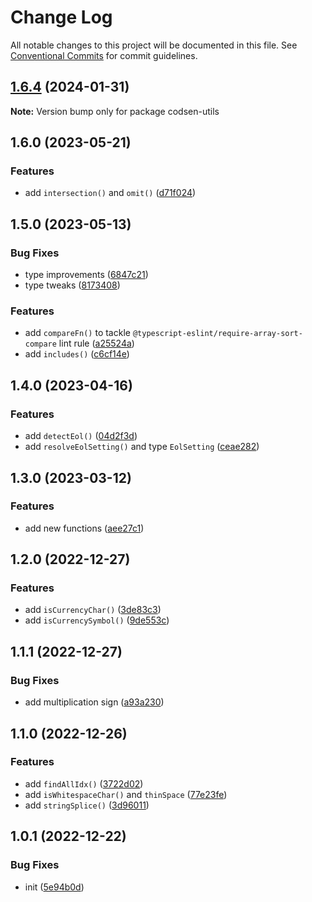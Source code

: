 # Change Log

All notable changes to this project will be documented in this file.
See [Conventional Commits](https://conventionalcommits.org) for commit guidelines.

## [1.6.4](https://github.com/codsen/codsen/compare/codsen-utils@1.6.3...codsen-utils@1.6.4) (2024-01-31)

**Note:** Version bump only for package codsen-utils

## 1.6.0 (2023-05-21)

### Features

- add `intersection()` and `omit()` ([d71f024](https://github.com/codsen/codsen/commit/d71f024dd3223dfbf2182dbb7c28ac592b13bba2))

## 1.5.0 (2023-05-13)

### Bug Fixes

- type improvements ([6847c21](https://github.com/codsen/codsen/commit/6847c21ce33b36e56b767ef63504d9233810d2e9))
- type tweaks ([8173408](https://github.com/codsen/codsen/commit/8173408b57f963055cca991a0cb697c9d2d664e4))

### Features

- add `compareFn()` to tackle `@typescript-eslint/require-array-sort-compare` lint rule ([a25524a](https://github.com/codsen/codsen/commit/a25524a027067208b8e94b30b6745790ec278fbe))
- add `includes()` ([c6cf14e](https://github.com/codsen/codsen/commit/c6cf14e8a7f3fb2a063fcec3381700798341ad42))

## 1.4.0 (2023-04-16)

### Features

- add `detectEol()` ([04d2f3d](https://github.com/codsen/codsen/commit/04d2f3d36963e1b1729887098126cba5719d97c0))
- add `resolveEolSetting()` and type `EolSetting` ([ceae282](https://github.com/codsen/codsen/commit/ceae282e1f9240638e0aefc57eab48dde9de6ba1))

## 1.3.0 (2023-03-12)

### Features

- add new functions ([aee27c1](https://github.com/codsen/codsen/commit/aee27c1346fce279f7f2570c245469bafcaa72a5))

## 1.2.0 (2022-12-27)

### Features

- add `isCurrencyChar()` ([3de83c3](https://github.com/codsen/codsen/commit/3de83c3edf31c503bf394887b64915d3d74ed185))
- add `isCurrencySymbol()` ([9de553c](https://github.com/codsen/codsen/commit/9de553c30c2dbbc570409b876dde8161ac2ae693))

## 1.1.1 (2022-12-27)

### Bug Fixes

- add multiplication sign ([a93a230](https://github.com/codsen/codsen/commit/a93a2302d2385cc32f2cea0825666b683b4402e0))

## 1.1.0 (2022-12-26)

### Features

- add `findAllIdx()` ([3722d02](https://github.com/codsen/codsen/commit/3722d02eeca407f1a48c6683fff26eca44a7ad04))
- add `isWhitespaceChar()` and `thinSpace` ([77e23fe](https://github.com/codsen/codsen/commit/77e23fef4fadae4ff3cb1cdbaef483293b2b9599))
- add `stringSplice()` ([3d96011](https://github.com/codsen/codsen/commit/3d96011a3163a4e24ab8d6c23d0cf345f0c1f63f))

## 1.0.1 (2022-12-22)

### Bug Fixes

- init ([5e94b0d](https://github.com/codsen/codsen/commit/5e94b0d27d94c50dd337819279ab2e7aa082c57f))

